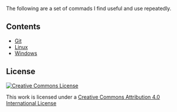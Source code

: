 The following are a set of commads I find useful and use repeatedly.

## Contents

* [Git](git.md)
* [Linux](linux.md)
* [Windows](windows.md)


## License

[![Creative Commons License](http://i.creativecommons.org/l/by/4.0/88x31.png)](https://creativecommons.org/licenses/by/4.0/)

This work is licensed under a [Creative Commons Attribution 4.0 International License](http://creativecommons.org/licenses/by/4.0/)
